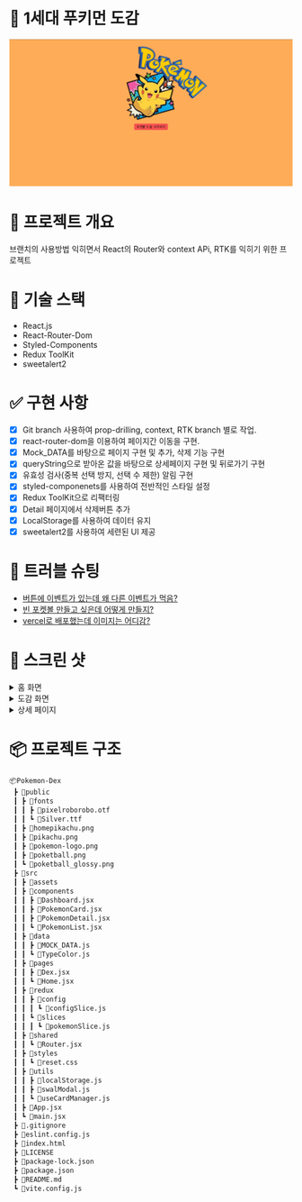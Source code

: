 # 🎉 1세대 푸키먼 도감

![alt text](image.png)

# 🔖 프로젝트 개요

브랜치의 사용방법 익히면서 React의 Router와 context APi, RTK를 익히기 위한 프로젝트

# 🔨 기술 스택

- React.js
- React-Router-Dom
- Styled-Components
- Redux ToolKit
- sweetalert2

# ✅ 구현 사항

- [x] Git branch 사용하여 prop-drilling, context, RTK branch 별로 작업.
- [x] react-router-dom을 이용하여 페이지간 이동을 구현.
- [x] Mock_DATA를 바탕으로 페이지 구현 및 추가, 삭제 기능 구현
- [x] queryString으로 받아온 값을 바탕으로 상세페이지 구현 및 뒤로가기 구현
- [x] 유효성 검사(중복 선택 방지, 선택 수 제한) 알림 구현
- [x] styled-componenets를 사용하여 전반적인 스타일 설정
- [x] Redux ToolKit으로 리팩터링
- [x] Detail 페이지에서 삭제버튼 추가
- [x] LocalStorage를 사용하여 데이터 유지
- [x] sweetalert2를 사용하여 세련된 UI 제공

# 🚨 트러블 슈팅

- [버튼에 이벤트가 있는데 왜 다른 이벤트가 먹음?](https://velog.io/@wltn7star/TIL19.-%EC%9E%90%EB%B0%94%EC%8A%A4%ED%81%AC%EB%A6%BD%ED%8A%B8-some-%EC%82%AC%EC%9A%A9)
- [빈 포켓볼 만들고 싶은데 어떻게 만들지?](https://velog.io/@wltn7star/TIL19.-%EC%9E%90%EB%B0%94%EC%8A%A4%ED%81%AC%EB%A6%BD%ED%8A%B8-some-%EC%82%AC%EC%9A%A9)
- [vercel로 배포했는데 이미지는 어디감?](https://velog.io/@wltn7star/TIL19.-%EC%9E%90%EB%B0%94%EC%8A%A4%ED%81%AC%EB%A6%BD%ED%8A%B8-some-%EC%82%AC%EC%9A%A9)

# 📸 스크린 샷

<details>
  <summary>홈 화면</summary>

![image](https://github.com/user-attachments/assets/7b3976e7-ba27-436e-a97f-3c5764648e77)

</details>
<details>
  <summary>도감 화면</summary>

![image](https://github.com/user-attachments/assets/0d7b9271-08a6-4b4d-88d4-1e240a7e6684)


</details>
<details>
  <summary>상세 페이지</summary>

![image](https://github.com/user-attachments/assets/2b26992e-7c49-4c49-94cc-b54518c9be29)


</details>

# 📦 프로젝트 구조

```
📦Pokemon-Dex
 ┣ 📂public
 ┃ ┣ 📂fonts
 ┃ ┃ ┣ 📜pixelroborobo.otf
 ┃ ┃ ┗ 📜Silver.ttf
 ┃ ┣ 📜homepikachu.png
 ┃ ┣ 📜pikachu.png
 ┃ ┣ 📜pokemon-logo.png
 ┃ ┣ 📜poketball.png
 ┃ ┗ 📜poketball_glossy.png
 ┣ 📂src
 ┃ ┣ 📂assets
 ┃ ┣ 📂components
 ┃ ┃ ┣ 📜Dashboard.jsx
 ┃ ┃ ┣ 📜PokemonCard.jsx
 ┃ ┃ ┣ 📜PokemonDetail.jsx
 ┃ ┃ ┗ 📜PokemonList.jsx
 ┃ ┣ 📂data
 ┃ ┃ ┣ 📜MOCK_DATA.js
 ┃ ┃ ┗ 📜TypeColor.js
 ┃ ┣ 📂pages
 ┃ ┃ ┣ 📜Dex.jsx
 ┃ ┃ ┗ 📜Home.jsx
 ┃ ┣ 📂redux
 ┃ ┃ ┣ 📂config
 ┃ ┃ ┃ ┗ 📜configSlice.js
 ┃ ┃ ┗ 📂slices
 ┃ ┃ ┃ ┗ 📜pokemonSlice.js
 ┃ ┣ 📂shared
 ┃ ┃ ┗ 📜Router.jsx
 ┃ ┣ 📂styles
 ┃ ┃ ┗ 📜reset.css
 ┃ ┣ 📂utils
 ┃ ┃ ┣ 📜localStorage.js
 ┃ ┃ ┣ 📜swalModal.js
 ┃ ┃ ┗ 📜useCardManager.js
 ┃ ┣ 📜App.jsx
 ┃ ┗ 📜main.jsx
 ┣ 📜.gitignore
 ┣ 📜eslint.config.js
 ┣ 📜index.html
 ┣ 📜LICENSE
 ┣ 📜package-lock.json
 ┣ 📜package.json
 ┣ 📜README.md
 ┗ 📜vite.config.js
```
